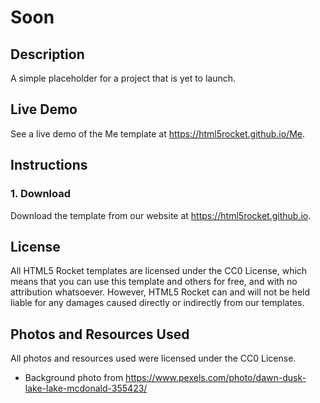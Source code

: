 # Soon
## Description
A simple placeholder for a project that is yet to launch.
## Live Demo
See a live demo of the Me template at https://html5rocket.github.io/Me.
## Instructions

### 1. Download
Download the template from our website at https://html5rocket.github.io.

## License
All HTML5 Rocket templates are licensed under the CC0 License, which means that you can use this template and others for free, and with no attribution whatsoever. However, HTML5 Rocket can and will not be held liable for any damages caused directly or indirectly from our templates.

## Photos and Resources Used
All photos and resources used were licensed under the CC0 License.

- Background photo from https://www.pexels.com/photo/dawn-dusk-lake-lake-mcdonald-355423/
